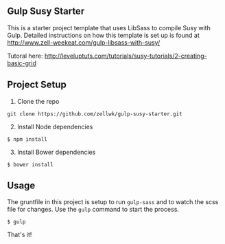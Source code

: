 ## Gulp Susy Starter 

This is a starter project template that uses LibSass to compile Susy with Gulp. Detailed instructions on how this template is set up is found at http://www.zell-weekeat.com/gulp-libsass-with-susy/

Tutoral here: 
http://leveluptuts.com/tutorials/susy-tutorials/2-creating-basic-grid

## Project Setup  

1. Clone the repo 

~~~
git clone https://github.com/zellwk/gulp-susy-starter.git
~~~

2. Install Node dependencies 

~~~
$ npm install
~~~

3. Install Bower dependencies

~~~
$ bower install
~~~

## Usage 

The gruntfile in this project is setup to run `gulp-sass` and to watch the scss file for changes. Use the `gulp` command to start the process. 

~~~
$ gulp
~~~

That's it!

